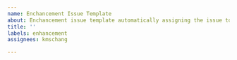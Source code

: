 ```yaml
---
name: Enchancement Issue Template
about: Enchancement issue template automatically assigning the issue to active developers for review.
title: ''
labels: enhancement
assignees: kmschang

---
```



